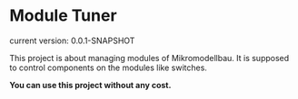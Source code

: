 # Module Tuner

current version: 0.0.1-SNAPSHOT

This project is about managing modules of Mikromodellbau. It is supposed to control components on the modules like switches.

**You can use this project without any cost.**
